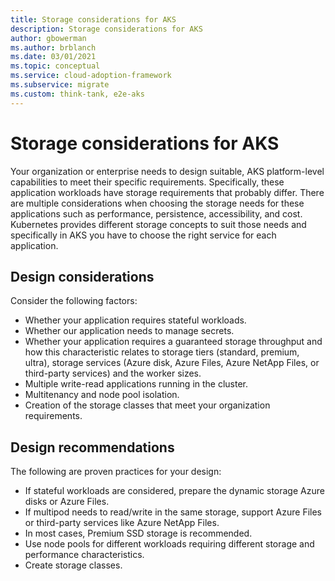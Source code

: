 ```yaml
---
title: Storage considerations for AKS
description: Storage considerations for AKS
author: gbowerman
ms.author: brblanch
ms.date: 03/01/2021
ms.topic: conceptual
ms.service: cloud-adoption-framework
ms.subservice: migrate
ms.custom: think-tank, e2e-aks
---
```


# Storage considerations for AKS

Your organization or enterprise needs to design suitable, AKS platform-level capabilities to meet their specific requirements. Specifically, these application workloads have storage requirements that probably differ. There are multiple considerations when choosing the storage needs for these applications such as performance, persistence, accessibility, and cost. Kubernetes provides different storage concepts to suit those needs and specifically in AKS you have to choose the right service for each application.

## Design considerations

Consider the following factors:

- Whether your application requires stateful workloads.
- Whether our application needs to manage secrets.
- Whether your application requires a guaranteed storage throughput and how this characteristic relates to storage tiers (standard, premium, ultra), storage services (Azure disk, Azure Files, Azure NetApp Files, or third-party services) and the worker sizes.
- Multiple write-read applications running in the cluster.
- Multitenancy and node pool isolation.
- Creation of the storage classes that meet your organization requirements.

## Design recommendations

The following are proven practices for your design:

- If stateful workloads are considered, prepare the dynamic storage Azure disks or Azure Files.
- If multipod needs to read/write in the same storage, support Azure Files or third-party services like Azure NetApp Files.
- In most cases, Premium SSD storage is recommended.
- Use node pools for different workloads requiring different storage and performance characteristics.
- Create storage classes.
